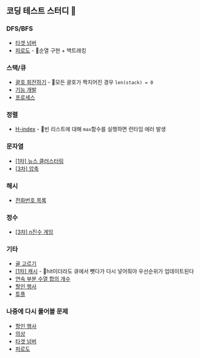 ## 코딩 테스트 스터디 🦅

### DFS/BFS
* [타겟 넘버](https://school.programmers.co.kr/learn/courses/30/lessons/43165)
* [피로도](https://school.programmers.co.kr/learn/courses/30/lessons/87946#) - 🚨순열 구현 + 백트래킹

### 스택/큐
* [괄호 회전하기](https://school.programmers.co.kr/learn/courses/30/lessons/76502) - 🚨모든 괄호가 짝지어진 경우 `len(stack) = 0`
* [기능 개발](https://school.programmers.co.kr/learn/courses/30/lessons/42586)
* [프로세스](https://school.programmers.co.kr/learn/courses/30/lessons/42587)

### 정렬
* [H-index](https://school.programmers.co.kr/learn/courses/30/lessons/42747#) - 🚨빈 리스트에 대해 `max`함수를 실행하면 런타임 에러 발생

### 문자열
* [\[1차\] 뉴스 클러스터링](https://school.programmers.co.kr/learn/courses/30/lessons/17677)
* [\[3차\] 압축](https://school.programmers.co.kr/learn/courses/30/lessons/17684)

### 해시
* [전화번호 목록](https://school.programmers.co.kr/learn/courses/30/lessons/42577)

### 정수
* [\[3차\] n진수 게임](https://school.programmers.co.kr/learn/courses/30/lessons/17687)

### 기타
* [귤 고르기](https://school.programmers.co.kr/learn/courses/30/lessons/138476)
* [\[1차\] 캐시](https://school.programmers.co.kr/learn/courses/30/lessons/17680) - 🚨hit이더라도 큐에서 뺏다가 다시 넣어줘야 우선순위가 업데이트된다
* [연속 부분 수열 합의 개수](https://school.programmers.co.kr/learn/courses/30/lessons/131701)
* [할인 행사](https://school.programmers.co.kr/learn/courses/30/lessons/131127#)
* [튜플](https://school.programmers.co.kr/learn/courses/30/lessons/64065)

### 나중에 다시 풀어볼 문제
* [할인 행사](https://school.programmers.co.kr/learn/courses/30/lessons/131127#)
* [의상](https://school.programmers.co.kr/learn/courses/30/lessons/42578)
* [타겟 넘버](https://school.programmers.co.kr/learn/courses/30/lessons/43165)
* [피로도](https://school.programmers.co.kr/learn/courses/30/lessons/87946#)
